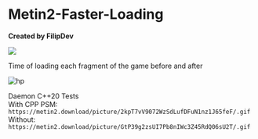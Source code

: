 # Metin2-Faster-Loading
**Created by FilipDev**

[![](https://img.youtube.com/vi/zw2S4Pfuou8/sddefault.jpg)](https://youtu.be/zw2S4Pfuou8)

Time of loading each fragment of the game before and after

![hp](https://i.gyazo.com/99176acdda98cf64da111c0a719ded91.png)

Daemon C++20 Tests   
With CPP PSM:  
```https://metin2.download/picture/2kpT7vV9072WzSdLufDFuN1nz1J65feF/.gif```   
Without:  
```https://metin2.download/picture/GtP39g2zsUI7Pb8nIWc3Z45RdQ06sU2T/.gif```
